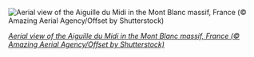 
![Aerial view of the Aiguille du Midi in the Mont Blanc massif, France (© Amazing Aerial Agency/Offset by Shutterstock)](https://cn.bing.com//th?id=OHR.MontBlancPeak_EN-US7582043001_1920x1080.jpg&rf=LaDigue_1920x1080.jpg&pid=hp)

*[Aerial view of the Aiguille du Midi in the Mont Blanc massif, France (© Amazing Aerial Agency/Offset by Shutterstock)](https://www.bing.com/search?q=aiguille+du+midi&form=hpcapt&filters=HpDate%3a%2220201120_0800%22)*
